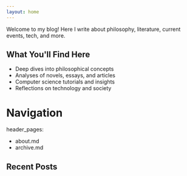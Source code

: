 ```yaml
---
layout: home
---
```


Welcome to my blog! Here I write about philosophy, literature, current events, tech, and more.

## What You'll Find Here
- Deep dives into philosophical concepts
- Analyses of novels, essays, and articles
- Computer science tutorials and insights  
- Reflections on technology and society

# Navigation
header_pages:
  - about.md
  - archive.md

## Recent Posts
